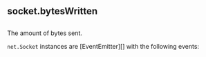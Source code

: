 ## socket.bytesWritten

## 

The amount of bytes sent.

`net.Socket` instances are \[EventEmitter\]\[\] with the following events: